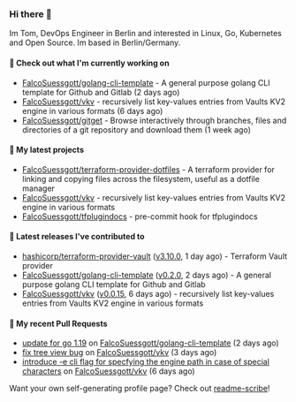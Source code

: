 ### Hi there 👋

Im Tom, DevOps Engineer in Berlin and interested in Linux, Go, Kubernetes and Open Source.
Im based in Berlin/Germany.

#### 👷 Check out what I'm currently working on

- [FalcoSuessgott/golang-cli-template](https://github.com/FalcoSuessgott/golang-cli-template) - A general purpose golang CLI  template for Github and Gitlab (2 days ago)
- [FalcoSuessgott/vkv](https://github.com/FalcoSuessgott/vkv) - recursively list key-values entries from Vaults KV2 engine in various formats (6 days ago)
- [FalcoSuessgott/gitget](https://github.com/FalcoSuessgott/gitget) - Browse interactively through branches, files and directories of a git repository and download them (1 week ago)

#### 🌱 My latest projects

- [FalcoSuessgott/terraform-provider-dotfiles](https://github.com/FalcoSuessgott/terraform-provider-dotfiles) - A terraform provider for linking and copying files across the filesystem, useful as a dotfile manager
- [FalcoSuessgott/vkv](https://github.com/FalcoSuessgott/vkv) - recursively list key-values entries from Vaults KV2 engine in various formats
- [FalcoSuessgott/tfplugindocs](https://github.com/FalcoSuessgott/tfplugindocs) - pre-commit hook for tfplugindocs

#### 🔭 Latest releases I've contributed to

- [hashicorp/terraform-provider-vault](https://github.com/hashicorp/terraform-provider-vault) ([v3.10.0](https://github.com/hashicorp/terraform-provider-vault/releases/tag/v3.10.0), 1 day ago) - Terraform Vault provider
- [FalcoSuessgott/golang-cli-template](https://github.com/FalcoSuessgott/golang-cli-template) ([v0.2.0](https://github.com/FalcoSuessgott/golang-cli-template/releases/tag/v0.2.0), 2 days ago) - A general purpose golang CLI  template for Github and Gitlab
- [FalcoSuessgott/vkv](https://github.com/FalcoSuessgott/vkv) ([v0.0.15](https://github.com/FalcoSuessgott/vkv/releases/tag/v0.0.15), 6 days ago) - recursively list key-values entries from Vaults KV2 engine in various formats

#### 🔨 My recent Pull Requests

- [update for go 1.19](https://github.com/FalcoSuessgott/golang-cli-template/pull/22) on [FalcoSuessgott/golang-cli-template](https://github.com/FalcoSuessgott/golang-cli-template) (2 days ago)
- [fix tree view bug](https://github.com/FalcoSuessgott/vkv/pull/90) on [FalcoSuessgott/vkv](https://github.com/FalcoSuessgott/vkv) (3 days ago)
- [introduce -e cli flag for specfying the engine path in case of special characters](https://github.com/FalcoSuessgott/vkv/pull/85) on [FalcoSuessgott/vkv](https://github.com/FalcoSuessgott/vkv) (6 days ago)

Want your own self-generating profile page? Check out [readme-scribe](https://github.com/muesli/readme-scribe)!